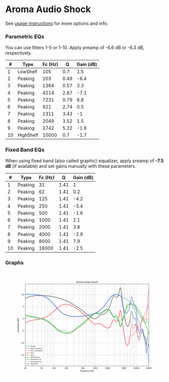 # Aroma Audio Shock
See [usage instructions](https://github.com/jaakkopasanen/AutoEq#usage) for more options and info.

### Parametric EQs
You can use filters 1-5 or 1-10. Apply preamp of -6.6 dB or -6.3 dB, respectively.

|   # | Type      |   Fc (Hz) |    Q |   Gain (dB) |
|-----|-----------|-----------|------|-------------|
|   1 | LowShelf  |       105 | 0.7  |         1.5 |
|   2 | Peaking   |       203 | 0.49 |        -6.4 |
|   3 | Peaking   |      1364 | 0.57 |         3.3 |
|   4 | Peaking   |      4214 | 2.67 |        -7.1 |
|   5 | Peaking   |      7231 | 0.79 |         6.8 |
|   6 | Peaking   |       921 | 2.74 |         0.5 |
|   7 | Peaking   |      1311 | 3.43 |        -1   |
|   8 | Peaking   |      2049 | 3.52 |         1.5 |
|   9 | Peaking   |      2742 | 5.22 |        -1.6 |
|  10 | HighShelf |     10000 | 0.7  |        -1.7 |

### Fixed Band EQs
When using fixed band (also called graphic) equalizer, apply preamp of **-7.5 dB** (if available) and set gains manually with these parameters.

|   # | Type    |   Fc (Hz) |    Q |   Gain (dB) |
|-----|---------|-----------|------|-------------|
|   1 | Peaking |        31 | 1.41 |         1   |
|   2 | Peaking |        62 | 1.41 |         0.2 |
|   3 | Peaking |       125 | 1.41 |        -4.2 |
|   4 | Peaking |       250 | 1.41 |        -5.4 |
|   5 | Peaking |       500 | 1.41 |        -1.6 |
|   6 | Peaking |      1000 | 1.41 |         2.1 |
|   7 | Peaking |      2000 | 1.41 |         3.8 |
|   8 | Peaking |      4000 | 1.41 |        -2.9 |
|   9 | Peaking |      8000 | 1.41 |         7.9 |
|  10 | Peaking |     16000 | 1.41 |        -2.5 |

### Graphs
![](./Aroma%20Audio%20Shock.png)
